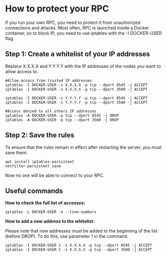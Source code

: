 # How to protect your RPC

If you run your own RPC, you need to protect it from unauthorized connections and attacks. Most often, RPC is launched inside a Docker container, so to block IP, you need to use iptables with the -I DOCKER-USER flag.

## Step 1: Create a whitelist of your IP addresses

Replace X.X.X.X and Y.Y.Y.Y with the IP addresses of the nodes you want to allow access to.

```console
#Allow access from trusted IP addresses
iptables -I DOCKER-USER -s X.X.X.X -p tcp --dport 8545 -j ACCEPT
iptables -I DOCKER-USER -s X.X.X.X -p tcp --dport 3500 -j ACCEPT

iptables -I DOCKER-USER -s Y.Y.Y.Y -p tcp --dport 8545 -j ACCEPT
iptables -I DOCKER-USER -s Y.Y.Y.Y -p tcp --dport 3500 -j ACCEPT

#Access denied to all others IP addresses
iptables -A DOCKER-USER -p tcp --dport 8545 -j DROP
iptables -A DOCKER-USER -p tcp --dport 3500 -j DROP
```

## Step 2: Save the rules

To ensure that the rules remain in effect after restarting the server, you must save them.

```console
apt install iptables-persistent
netfilter-persistent save
```

Now no one will be able to connect to your RPC.

## Useful commands

**How to check the full list of accesses:**

```
iptables -L DOCKER-USER -n --line-numbers
```

**How to add a new address to the whitelist:**

Please note that new addresses must be added to the beginning of the list (before DROP). To do this, use parameter 1 in the command.

```
iptables -I DOCKER-USER 1 -s X.X.X.X -p tcp --dport 8545 -j ACCEPT
iptables -I DOCKER-USER 1 -s X.X.X.X -p tcp --dport 3500 -j ACCEPT
```
